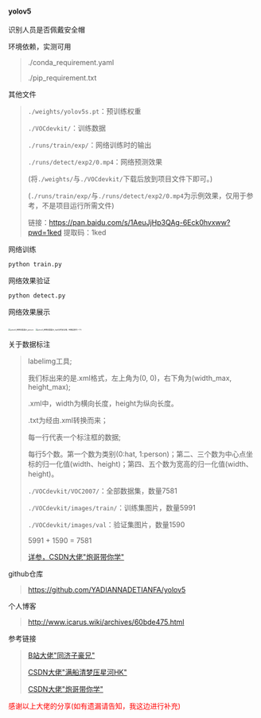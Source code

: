 #### yolov5

识别人员是否佩戴安全帽



环境依赖，实测可用

> ./conda_requirement.yaml
>
> ./pip_requirement.txt



其他文件

> `./weights/yolov5s.pt`：预训练权重
>
> `./VOCdevkit/`：训练数据
>
> `./runs/train/exp/`：网络训练时的输出
>
> `./runs/detect/exp2/0.mp4`：网络预测效果
>
> 
>
> (将`./weights/`与`./VOCdevkit/`下载后放到项目文件下即可。)
>
> (`./runs/train/exp/`与`./runs/detect/exp2/0.mp4`为示例效果，仅用于参考，不是项目运行所需文件)
>
> 
>
> 链接：https://pan.baidu.com/s/1AeuJjHp3QAg-6Eck0hvxww?pwd=1ked 
> 提取码：1ked 



网络训练

```bash
python train.py
```



网络效果验证

```bash
python detect.py
```



网络效果展示

<img src="https://icarustypora.oss-cn-shenzhen.aliyuncs.com/AI/yolo/yolov5_%E7%BD%91%E7%BB%9C%E6%95%88%E6%9E%9C%E5%B1%95%E7%A4%BA_person.png" alt="yolov5_网络效果展示_person" style="zoom: 25%;" />



<img src="https://icarustypora.oss-cn-shenzhen.aliyuncs.com/AI/yolo/yolov5_%E7%BD%91%E7%BB%9C%E6%95%88%E6%9E%9C%E5%B1%95%E7%A4%BA_hat.png" alt="yolov5_网络效果展示_hat(没有安全帽，用钢盆替代一下)" style="zoom:25%;" />



关于数据标注

> labelimg工具;
>
> 我们标出来的是.xml格式，左上角为(0, 0)，右下角为(width_max, height_max);
>
> .xml中，width为横向长度，height为纵向长度。
>
> 
>
> .txt为经由.xml转换而来；
>
> 每一行代表一个标注框的数据;
>
> 每行5个数。第一个数为类别(0:hat, 1:person)；第二、三个数为中心点坐标的归一化值(width、height)；第四、五个数为宽高的归一化值(width、height)。
>
> 
>
> `./VOCdevkit/VOC2007/`：全部数据集，数量7581
>
> `./VOCdevkit/images/train/`：训练集图片，数量5991
>
> `./VOCdevkit/images/val`：验证集图片，数量1590
>
> 5991 + 1590 = 7581
>
> 
>
> [详参，CSDN大佬"炮哥带你学"](https://blog.csdn.net/didiaopao/article/details/119954291?ops_request_misc=%257B%2522request%255Fid%2522%253A%2522170150265316800185828363%2522%252C%2522scm%2522%253A%252220140713.130102334..%2522%257D&request_id=170150265316800185828363&biz_id=0&utm_medium=distribute.pc_search_result.none-task-blog-2~all~top_positive~default-1-119954291-null-null.142^v96^pc_search_result_base1&utm_term=%E7%82%AE%E5%93%A5%E5%B8%A6%E4%BD%A0%E5%AD%A6yolo5&spm=1018.2226.3001.4187)



github仓库

> https://github.com/YADIANNADETIANFA/yolov5

个人博客

> http://www.icarus.wiki/archives/60bde475.html



参考链接

> [B站大佬"同济子豪兄"](https://www.bilibili.com/video/BV15w411Z7LG?p=1&vd_source=9c2b9b14820d6f6ec6ccc022af406252)
>
> [CSDN大佬"满船清梦压星河HK"](https://blog.csdn.net/qq_38253797/article/details/119043919)
>
> [CSDN大佬"炮哥带你学"](https://blog.csdn.net/didiaopao/article/details/119954291?ops_request_misc=%257B%2522request%255Fid%2522%253A%2522170150265316800185828363%2522%252C%2522scm%2522%253A%252220140713.130102334..%2522%257D&request_id=170150265316800185828363&biz_id=0&utm_medium=distribute.pc_search_result.none-task-blog-2~all~top_positive~default-1-119954291-null-null.142^v96^pc_search_result_base1&utm_term=%E7%82%AE%E5%93%A5%E5%B8%A6%E4%BD%A0%E5%AD%A6yolo5&spm=1018.2226.3001.4187)

<font color="FF0000">感谢以上大佬的分享(如有遗漏请告知，我这边进行补充)</font>
